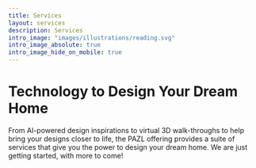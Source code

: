 ```yaml
---
title: Services
layout: services
description: Services
intro_image: "images/illustrations/reading.svg"
intro_image_absolute: true
intro_image_hide_on_mobile: true
---
```


# Technology to Design Your Dream Home

From AI-powered design inspirations to virtual 3D walk-throughs to help bring your designs closer to life, the PAZL offering provides a suite of services that give you the power to design your dream home. We are just getting started, with more to come!
